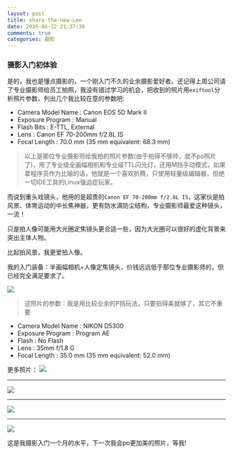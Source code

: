 ```yaml
---
layout: post
title: share-the-new-Len
date: 2016-04-22 21:37:30
comments: true
categories: 摄影
---
```


### 摄影入门初体验

是的，我也是懂点摄影的，一个刚入门不久的业余摄影爱好者。还记得上周公司请了专业摄影师给员工拍照，我没有错过学习的机会，把收到的照片用`exiftool`分析照片参数，列出几个我比较在意的参数吧:

* Camera Model Name               : Canon EOS 5D Mark II
* Exposure Program                : Manual
* Flash Bits                      : E-TTL, External
* Lens                            : Canon EF 70-200mm f/2.8L IS
* Focal Length                    : 70.0 mm (35 mm equivalent: 68.3 mm)

> 以上是那位专业摄影师给我拍的照片参数(由于拍得不够帅，就不po照片了)，用了专业级全画幅相机和专业级TTL闪光灯，还用M挡手动模式，如果拿程序员作为比喻的话，他就是一个喜欢折腾，只使用轻量级编辑器，拒绝一切IDE工具的Linux强迫症玩家。

而说到重头戏镜头，他用的是超贵的`Canon EF 70-200mm f/2.8L IS`，这家伙是拍风景、体育运动的中长焦神器，更有防水滴防尘结构，专业摄影师最爱这种镜头，一流！

只是拍人像可能用大光圈定焦镜头更合适一些，因为大光圈可以很好的虚化背景来突出主体人物。

比起拍风景，我更爱拍人像。

我的入门装备：半画幅相机+人像定焦镜头，价钱远远低于那位专业摄影师的，但已经完全满足要求了。

![](http://77g05y.com1.z0.glb.clouddn.com/share-the-new-Len/DSC_0617.JPG)
> 这照片的参数：我是用比较业余的P挡玩法，只要拍得美就够了，其它不重要
>
* Camera Model Name               : NIKON D5300
* Exposure Program                : Program AE
* Flash                           : No Flash
* Lens                            : 35mm f/1.8 G
* Focal Length                    : 35.0 mm (35 mm equivalent: 52.0 mm)

更多照片：
![](http://77g05y.com1.z0.glb.clouddn.com/share-the-new-Len/DSC_0635.JPG)
***
![](http://77g05y.com1.z0.glb.clouddn.com/share-the-new-Len/DSC_0637.JPG)
***
![](http://77g05y.com1.z0.glb.clouddn.com/share-the-new-Len/DSC_0651.JPG)
***
![](http://77g05y.com1.z0.glb.clouddn.com/share-the-new-Len/DSC_0657.JPG)

这是我摄影入门一个月的水平，下一次我会po更加美的照片，等我!







